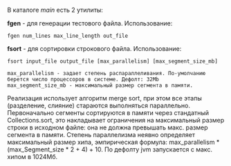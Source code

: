 В каталоге *main* есть 2 утилиты:

**fgen** - для генерации тестового файла.
    Использование: 
    
    fgen num_lines max_line_length out_file
    
**fsort** - для сортировки строкового файла.
    Использование:
    
    fsort input_file output_file [max_parallelism] [max_segment_size_mb]
    
    max_parallelism - задает степень распараллеливания. По-умолчанию берется число процессоров в системе. Дефолт: 32Mb
    max_segment_size_mb - максимальный размер сегмента в памяти. 
    
Реализация использует алгоритм merge sort, при этом все этапы (разделение, слияние) стараются выполняться параллельно.
Первоначально сегменты сортируются в памяти через стандатный Collections.sort, это накладывает ограничения на 
максимальный размер строки в исходном файле: она не должна превышать макс. размер сегмента в памяти.
Степень параллелизма неявно определяет максимальный размер хипа, эмпирическая формула: 
    max_parallelism * (max_Segment_size * 2 + 4) + 10. По дефолту jvm запускается с макс. хипом в 1024Мб.